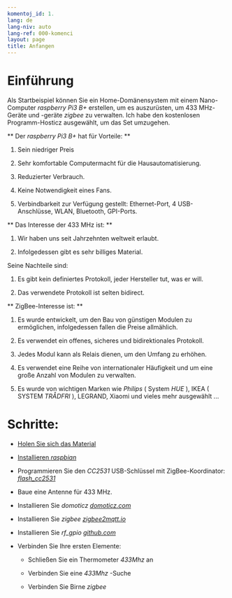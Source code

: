 ```yaml
---
komentoj_id: 1.
lang: de
lang-niv: auto
lang-ref: 000-komenci
layout: page
title: Anfangen
---
```


# Einführung
Als Startbeispiel können Sie ein Home-Domänensystem mit einem Nano-Computer   _raspberry Pi3 B+_ erstellen, um es auszurüsten, um 433 MHz-Geräte und -geräte   _zigbee_ zu verwalten. Ich habe den kostenlosen Programm-Hosticz ausgewählt, um das Set umzugehen.  

**  Der   _raspberry Pi3 B+_   hat für Vorteile:  **  

 1. Sein niedriger Preis  


 2. Sehr komfortable Computermacht für die Hausautomatisierung.  


 3. Reduzierter Verbrauch.  


 4. Keine Notwendigkeit eines Fans.  


 5. Verbindbarkeit zur Verfügung gestellt: Ethernet-Port, 4 USB-Anschlüsse, WLAN, Bluetooth, GPI-Ports.  




**  Das Interesse der 433 MHz ist:  **  

 1. Wir haben uns seit Jahrzehnten weltweit erlaubt.  


 2. Infolgedessen gibt es sehr billiges Material.  



 
Seine Nachteile sind:  

 1. Es gibt kein definiertes Protokoll, jeder Hersteller tut, was er will.  


 2. Das verwendete Protokoll ist selten bidirect.  




**  ZigBee-Interesse ist:  **  

 1. Es wurde entwickelt, um den Bau von günstigen Modulen zu ermöglichen, infolgedessen fallen die Preise allmählich.  


 1. Es verwendet ein offenes, sicheres und bidirektionales Protokoll.  


 1. Jedes Modul kann als Relais dienen, um den Umfang zu erhöhen.  


 1. Es verwendet eine Reihe von internationaler Häufigkeit und um eine große Anzahl von Modulen zu verwalten.  


 1. Es wurde von wichtigen Marken wie   _Philips_   (  System   _HUE_  ), IKEA   (  SYSTEM   _TRÅDFRI_  ), LEGRAND, Xiaomi und vieles mehr ausgewählt ...  




# Schritte:

* [  Holen Sie sich das Material  ](_posts/2020-08-31-aparataro.md)  


* [  Installieren   _raspbian_  ](_posts/2020-12-22-instali_raspbian.md)  


*  Programmieren Sie den   _CC2531_    USB-Schlüssel mit ZigBee-Koordinator:   [    _flash\_cc2531_  ](https://jmichault.github.io/flash_cc2531-dok/)  

* Baue eine Antenne für 433 MHz.  


* Installieren Sie   _domoticz_    [   _domoticz.com_  ](https://www.domoticz.com/wiki/Raspberry_Pi)  


* Installieren Sie   _zigbee_    [   _zigbee2mqtt.io_  ](https://www.zigbee2mqtt.io/getting_started/running_zigbee2mqtt.html)  


* Installieren Sie   _rf\_gpio_    [   _github.com_  ](https://github.com/jmichault/rf_gpio/blob/master/LeguMin.md)  


* Verbinden Sie Ihre ersten Elemente:    


  * Schließen Sie ein Thermometer   _433Mhz_   an


  * Verbinden Sie eine   _433Mhz_   -Suche 


  * Verbinden Sie Birne   _zigbee_  



